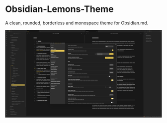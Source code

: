 # Obsidian-Lemons-Theme

A clean, rounded, borderless and monospace theme for Obsidian.md.

![](https://raw.githubusercontent.com/mProjectsCode/obsidian-lemons-theme/master/lemons-theme-picture.PNG)
